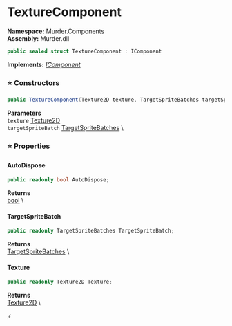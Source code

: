 # TextureComponent

**Namespace:** Murder.Components \
**Assembly:** Murder.dll

```csharp
public sealed struct TextureComponent : IComponent
```

**Implements:** _[IComponent](../..//Bang/Components/IComponent.html)_

### ⭐ Constructors
```csharp
public TextureComponent(Texture2D texture, TargetSpriteBatches targetSpriteBatch)
```

**Parameters** \
`texture` [Texture2D](https://docs.monogame.net/api/Microsoft.Xna.Framework.Graphics.Texture2D.html) \
`targetSpriteBatch` [TargetSpriteBatches](../..//Murder/Core/Graphics/TargetSpriteBatches.html) \

### ⭐ Properties
#### AutoDispose
```csharp
public readonly bool AutoDispose;
```

**Returns** \
[bool](https://learn.microsoft.com/en-us/dotnet/api/System.Boolean?view=net-7.0) \
#### TargetSpriteBatch
```csharp
public readonly TargetSpriteBatches TargetSpriteBatch;
```

**Returns** \
[TargetSpriteBatches](../..//Murder/Core/Graphics/TargetSpriteBatches.html) \
#### Texture
```csharp
public readonly Texture2D Texture;
```

**Returns** \
[Texture2D](https://docs.monogame.net/api/Microsoft.Xna.Framework.Graphics.Texture2D.html) \


⚡